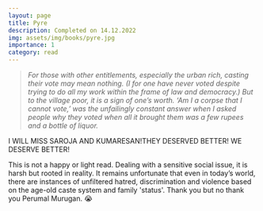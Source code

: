```yaml
---
layout: page
title: Pyre
description: Completed on 14.12.2022
img: assets/img/books/pyre.jpg
importance: 1
category: read
---
```


> _For those with other entitlements, especially the urban rich,
casting their vote may mean nothing. (I for one have never voted
despite trying to do all my work within the frame of law and
democracy.) But to the village poor, it is a sign of one’s worth.
‘Am I a corpse that I cannot vote,’ was the unfailingly constant
answer when I asked people why they voted when all it brought them
was a few rupees and a bottle of liquor._

I WILL MISS SAROJA AND KUMARESAN!THEY DESERVED BETTER! WE DESERVE BETTER!


This is not a happy or light read. Dealing with a sensitive social issue,
it is harsh but rooted in reality. It remains unfortunate that even in
today’s world, there are instances of unfiltered hatred, discrimination
and violence based on the age-old caste system and family 'status'.
Thank you but no thank you Perumal Murugan. :sob:

